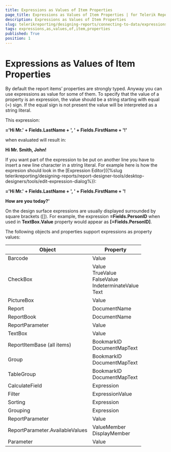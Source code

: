 ```yaml
---
title: Expressions as Values of Item Properties
page_title: Expressions as Values of Item Properties | for Telerik Reporting Documentation
description: Expressions as Values of Item Properties
slug: telerikreporting/designing-reports/connecting-to-data/expressions/using-expressions/expressions-as-values-of-item-properties
tags: expressions,as,values,of,item,properties
published: True
position: 1
---
```


# Expressions as Values of Item Properties

By default the report items’ properties are strongly typed. Anyway you can use expressions as value for some of them. To specify that the value of a property is an expression, the value should be a string starting with equal (=) sign. If the equal sign is not present the value will be interpreted as a string literal.         

This expression:

__='Hi Mr.' + Fields.LastName + ', ' + Fields.FirstName + '!'__ 

when evaluated will result in:

__Hi Mr. Smith, John!__ 

If you want part of the expression to be put on another line you have to insert a new line character in a string literal. For example here is how the expresion should look in the [Expression Editor]({%slug telerikreporting/designing-reports/report-designer-tools/desktop-designers/tools/edit-expression-dialog%}):     

__='Hi Mr.' + Fields.LastName + ', ' + Fields.FirstName + '!__ 

__How are you today?'__ 

On the design surface expressions are usually displayed surrounded by square brackets ([]). For example, the expression __=Fields.PersonID__ when used in __TextBox.Value__ property would appear         as __[=Fields.PersonID]__.

The following objects and properties support expressions as property values:

| Object | Property |
| ------ | ------ |
|Barcode|Value|
|CheckBox|Value<br/> TrueValue<br/> FalseValue<br/> IndeterminateValue<br/> Text|
|PictureBox|Value|
|Report|DocumentName|
|ReportBook|DocumentName|
|ReportParameter|Value|
|TextBox|Value|
|ReportItemBase (all items)|BookmarkID<br/> DocumentMapText|
|Group|BookmarkID<br/> DocumentMapText|
|TableGroup|BookmarkID<br/> DocumentMapText|
|CalculateField|Expression|
|Filter|ExpressionValue|
|Sorting|Expression|
|Grouping|Expression|
|ReportParameter|Value|
|ReportParameter.AvailableValues|ValueMember<br/> DisplayMember|
|Parameter|Valuе|

